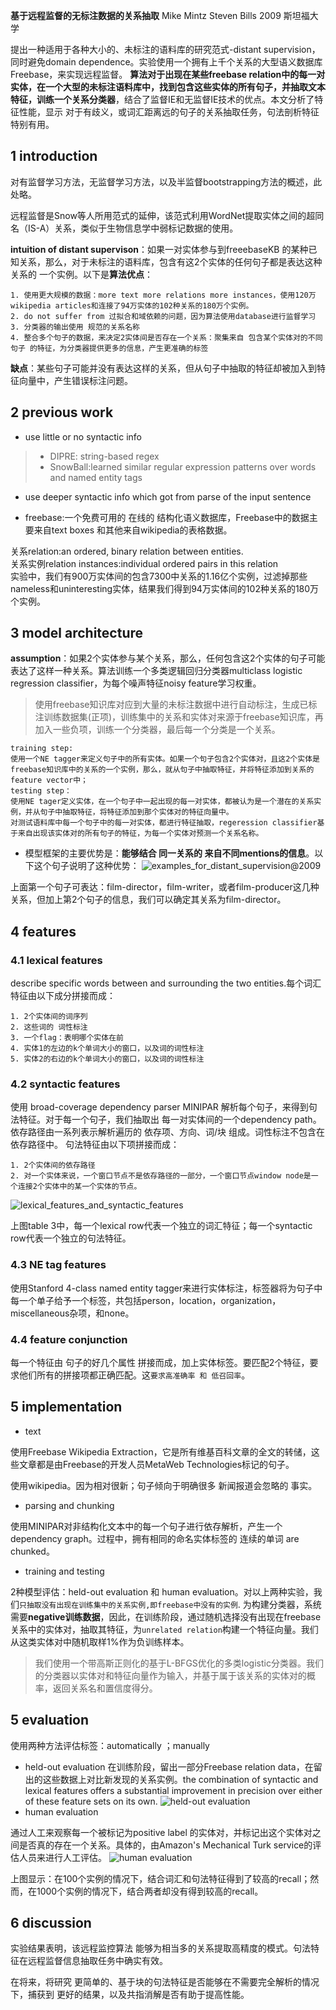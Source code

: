 **基于远程监督的无标注数据的关系抽取** Mike Mintz Steven Bills 2009 斯坦福大学<br>

提出一种适用于各种大小的、未标注的语料库的研究范式-distant supervision，同时避免domain dependence。实验使用一个拥有上千个关系的大型语义数据库Freebase，来实现远程监督。
**算法对于出现在某些freebase relation中的每一对实体，在一个大型的未标注语料库中，找到包含这些实体的所有句子，并抽取文本特征，训练一个关系分类器**，结合了监督IE和无监督IE技术的优点。本文分析了特征性能，显示 对于有歧义，或词汇距离远的句子的关系抽取任务，句法剖析特征特别有用。
## 1 introduction
对有监督学习方法，无监督学习方法，以及半监督bootstrapping方法的概述，此处略。

远程监督是Snow等人所用范式的延伸，该范式利用WordNet提取实体之间的超同名（IS-A）关系，类似于生物信息学中弱标记数据的使用。

**intuition of distant supervison**：如果一对实体参与到freeebaseKB 的某种已知关系，那么，对于未标注的语料库，包含有这2个实体的任何句子都是表达这种关系的 一个实例。以下是**算法优点**：
```
1. 使用更大规模的数据：more text more relations more instances，使用120万wikipedia articles和连接了94万实体的102种关系的180万个实例。
2. do not suffer from 过拟合和域依赖的问题，因为算法使用database进行监督学习
3. 分类器的输出使用 规范的关系名称
4. 整合多个句子的数据，来决定2实体间是否存在一个关系：聚集来自 包含某个实体对的不同句子 的特征，为分类器提供更多的信息，产生更准确的标签
```
**缺点**：某些句子可能并没有表达这样的关系，但从句子中抽取的特征却被加入到特征向量中，产生错误标注问题。
## 2 previous work
+ use little or no syntactic info
>+ DIPRE: string-based regex
>+ SnowBall:learned similar regular expression patterns over words and named entity tags

+ use deeper syntactic info which got from parse of the input sentence

+ freebase:一个免费可用的 在线的 结构化语义数据库，Freebase中的数据主要来自text boxes 和其他来自wikipedia的表格数据。

关系relation:an ordered, binary relation between entities.<br>
关系实例relation instances:individual ordered pairs in this relation<br>
实验中，我们有900万实体间的包含7300中关系的1.16亿个实例，过滤掉那些nameless和uninteresting实体，结果我们得到94万实体间的102种关系的180万个实例。
## 3 model architecture
**assumption**：如果2个实体参与某个关系，那么，任何包含这2个实体的句子可能表达了这样一种关系。算法训练一个多类逻辑回归分类器multiclass logistic regression classifier，为每个噪声特征noisy feature学习权重。
>使用freebase知识库对应到大量的未标注数据中进行自动标注，生成已标注训练数据集(正项)，训练集中的关系和实体对来源于freebase知识库，再加入一些负项，训练一个分类器，最后每一个分类是一个关系。
```
training step:
使用一个NE tagger来定义句子中的所有实体。如果一个句子包含2个实体对，且这2个实体是freebase知识库中的关系的一个实例，那么，就从句子中抽取特征，并将特征添加到关系的feature vector中；
testing step：
使用NE tager定义实体，在一个句子中一起出现的每一对实体，都被认为是一个潜在的关系实例，并从句子中抽取特征，将特征添加到那个实体对的特征向量中。
对测试语料库中每一个句子中的每一对实体，都进行特征抽取，regeression classifier基于来自出现该实体对的所有句子的特征，为每一个实体对预测一个关系名称。
```
+ 模型框架的主要优势是：**能够结合 同一关系的 来自不同mentions的信息**。以下这个句子说明了这种优势：
![examples_for_distant_supervision@2009]()

上面第一个句子可表达：film-director，film-writer，或者film-producer这几种关系，但加上第2个句子的信息，我们可以确定其关系为film-director。
## 4 features
### 4.1 lexical features
describe specific words between and surrounding the two entities.每个词汇特征由以下成分拼接而成：
```
1. 2个实体间的词序列
2. 这些词的 词性标注
3. 一个flag：表明哪个实体在前
4. 实体1的左边的k个单词大小的窗口，以及词的词性标注
5. 实体2的右边的k个单词大小的窗口，以及词的词性标注
```
### 4.2 syntactic features
使用 broad-coverage dependency parser MINIPAR 解析每个句子，来得到句法特征。对于每一个句子，我们抽取出 每一对实体间的一个dependency path。依存路径由一系列表示解析遍历的 依存项、方向、词/块 组成。词性标注不包含在依存路径中。
句法特征由以下项拼接而成：
```
1. 2个实体间的依存路径
2. 对一个实体来说，一个窗口节点不是依存路径的一部分，一个窗口节点window node是一个连接2个实体中的某一个实体的节点。
```
![lexical_features_and_syntactic_features]()

上图table 3中，每一个lexical row代表一个独立的词汇特征；每一个syntactic row代表一个独立的句法特征。
### 4.3 NE tag features
使用Stanford 4-class named entity tagger来进行实体标注，标签器将为句子中每一个单子给予一个标签，共包括person，location，organization，miscellaneous杂项，和none。
### 4.4 feature conjunction
每一个特征由 句子的好几个属性 拼接而成，加上实体标签。要匹配2个特征，要求他们所有的拼接项都正确匹配。这`要求高准确率 和 低召回率`。
## 5 implementation
+ text

使用Freebase Wikipedia Extraction，它是所有维基百科文章的全文的转储，这些文章都是由Freebase的开发人员MetaWeb Technologies标记的句子。

使用wikipedia。因为相对很新；句子倾向于明确很多 新闻报道会忽略的 事实。
+ parsing and chunking

使用MINIPAR对非结构化文本中的每一个句子进行依存解析，产生一个dependency graph。过程中，拥有相同的命名实体标签的 连续的单词 are chunked。
+ training and testing

2种模型评估：held-out evaluation 和 human evaluation。对以上两种实验，我们`只抽取没有出现在训练集中的关系实例,即freebase中没有的实例`.
为构建分类器，系统需要**negative训练数据**，因此，在训练阶段，通过随机选择没有出现在freebase关系中的实体对，抽取其特征，为`unrelated relation`构建一个特征向量。我们从这类实体对中随机取样1%作为负训练样本。
> 我们使用一个带高斯正则化的基于L-BFGS优化的多类logistic分类器。我们的分类器以实体对和特征向量作为输入，并基于属于该关系的实体对的概率，返回关系名和置信度得分。
 ## 5 evaluation
 使用两种方法评估标签：automatically ；manually
 + held-out evaluation
在训练阶段，留出一部分Freebase relation data，在留出的这些数据上对比新发现的关系实例。the combination of syntactic and lexical features offers a substantial improvement in precision over either of these feature sets on its own.
![held-out evaluation](https://github.com/Vita112/notes_for_NLP/blob/74d821bf99a4cafc08cb80ce937c572aebc92088/notes/papers/RelationExtraction/DistantSupervision/pictures/held-out_evaluation.jpg)
+ human evaluation

通过人工来观察每一个被标记为positive label 的实体对，并标记出这个实体对之间是否真的存在一个关系。具体的，由Amazon's Mechanical Turk service的评估人员来进行人工评估。
![human evaluation](https://github.com/Vita112/notes_for_NLP/blob/74d821bf99a4cafc08cb80ce937c572aebc92088/notes/papers/RelationExtraction/DistantSupervision/pictures/human-evaluation_experiments.jpg)

上图显示：在100个实例的情况下，结合词汇和句法特征得到了较高的recall；然而，在1000个实例的情况下，结合两者却没有得到较高的recall。
## 6 discussion
实验结果表明，该远程监控算法 能够为相当多的关系提取高精度的模式。句法特征在远程监督信息抽取任务中确实有效。

在将来，将研究 更简单的、基于块的句法特征是否能够在不需要完全解析的情况下，捕获到 更好的结果，以及共指消解是否有助于提高性能。

